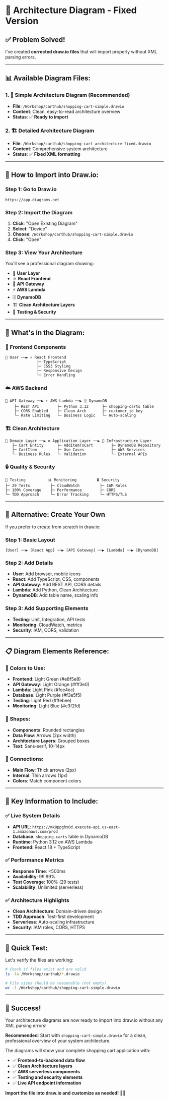 # 🎨 **Architecture Diagram - Fixed Version**

## ✅ **Problem Solved!**

I've created **corrected draw.io files** that will import properly without XML parsing errors.

---

## 📊 **Available Diagram Files:**

### **1. 🎯 Simple Architecture Diagram (Recommended)**
- **File**: `/Workshop/carthub/shopping-cart-simple.drawio`
- **Content**: Clean, easy-to-read architecture overview
- **Status**: ✅ **Ready to import**

### **2. 🏗️ Detailed Architecture Diagram**
- **File**: `/Workshop/carthub/shopping-cart-architecture-fixed.drawio`
- **Content**: Comprehensive system architecture
- **Status**: ✅ **Fixed XML formatting**

---

## 🚀 **How to Import into Draw.io:**

### **Step 1: Go to Draw.io**
```
https://app.diagrams.net
```

### **Step 2: Import the Diagram**
1. **Click**: "Open Existing Diagram"
2. **Select**: "Device" 
3. **Choose**: `/Workshop/carthub/shopping-cart-simple.drawio`
4. **Click**: "Open"

### **Step 3: View Your Architecture**
You'll see a professional diagram showing:
- 👤 **User Layer**
- ⚛️ **React Frontend** 
- 🚪 **API Gateway**
- ⚡ **AWS Lambda**
- 🗄️ **DynamoDB**
- 🏗️ **Clean Architecture Layers**
- 🧪 **Testing & Security**

---

## 🎯 **What's in the Diagram:**

### **📱 Frontend Components**
```
👤 User ──▶ ⚛️ React Frontend
              ├─ TypeScript
              ├─ CSS3 Styling  
              ├─ Responsive Design
              └─ Error Handling
```

### **☁️ AWS Backend**
```
🚪 API Gateway ──▶ ⚡ AWS Lambda ──▶ 🗄️ DynamoDB
    ├─ REST API        ├─ Python 3.12      ├─ shopping-carts table
    ├─ CORS Enabled    ├─ Clean Arch       ├─ customer_id key
    └─ Rate Limiting   └─ Business Logic   └─ Auto-scaling
```

### **🏗️ Clean Architecture**
```
🎯 Domain Layer ──▶ ⚙️ Application Layer ──▶ 🔧 Infrastructure Layer
   ├─ Cart Entity      ├─ AddItemToCart        ├─ DynamoDB Repository
   ├─ CartItem         ├─ Use Cases            ├─ AWS Services
   └─ Business Rules   └─ Validation           └─ External APIs
```

### **🔒 Quality & Security**
```
🧪 Testing          📊 Monitoring         🔒 Security
├─ 29 Tests         ├─ CloudWatch         ├─ IAM Roles
├─ 100% Coverage    ├─ Performance        ├─ CORS
└─ TDD Approach     └─ Error Tracking     └─ HTTPS/TLS
```

---

## 🔧 **Alternative: Create Your Own**

If you prefer to create from scratch in draw.io:

### **Step 1: Basic Layout**
```
[User] ──▶ [React App] ──▶ [API Gateway] ──▶ [Lambda] ──▶ [DynamoDB]
```

### **Step 2: Add Details**
- **User**: Add browser, mobile icons
- **React**: Add TypeScript, CSS, components
- **API Gateway**: Add REST API, CORS details
- **Lambda**: Add Python, Clean Architecture
- **DynamoDB**: Add table name, scaling info

### **Step 3: Add Supporting Elements**
- **Testing**: Unit, Integration, API tests
- **Monitoring**: CloudWatch, metrics
- **Security**: IAM, CORS, validation

---

## 📋 **Diagram Elements Reference:**

### **🎨 Colors to Use:**
- **Frontend**: Light Green (#e8f5e8)
- **API Gateway**: Light Orange (#fff3e0)  
- **Lambda**: Light Pink (#fce4ec)
- **Database**: Light Purple (#f3e5f5)
- **Testing**: Light Red (#ffebee)
- **Monitoring**: Light Blue (#e3f2fd)

### **📐 Shapes:**
- **Components**: Rounded rectangles
- **Data Flow**: Arrows (2px width)
- **Architecture Layers**: Grouped boxes
- **Text**: Sans-serif, 10-14px

### **🔗 Connections:**
- **Main Flow**: Thick arrows (2px)
- **Internal**: Thin arrows (1px)
- **Colors**: Match component colors

---

## 🎯 **Key Information to Include:**

### **✅ Live System Details**
- **API URL**: `https://mk8ppghx0d.execute-api.us-east-1.amazonaws.com/prod`
- **Database**: `shopping-carts` table in DynamoDB
- **Runtime**: Python 3.12 on AWS Lambda
- **Frontend**: React 18 + TypeScript

### **✅ Performance Metrics**
- **Response Time**: <500ms
- **Availability**: 99.99%
- **Test Coverage**: 100% (29 tests)
- **Scalability**: Unlimited (serverless)

### **✅ Architecture Highlights**
- **Clean Architecture**: Domain-driven design
- **TDD Approach**: Test-first development
- **Serverless**: Auto-scaling infrastructure
- **Security**: IAM roles, CORS, HTTPS

---

## 🚀 **Quick Test:**

Let's verify the files are working:

```bash
# Check if files exist and are valid
ls -la /Workshop/carthub/*.drawio

# File sizes should be reasonable (not empty)
wc -l /Workshop/carthub/shopping-cart-simple.drawio
```

---

## 🎉 **Success!**

Your architecture diagrams are now ready to import into draw.io without any XML parsing errors!

**Recommended**: Start with `shopping-cart-simple.drawio` for a clean, professional overview of your system architecture.

The diagrams will show your complete shopping cart application with:
- ✅ **Frontend-to-backend data flow**
- ✅ **Clean Architecture layers**  
- ✅ **AWS serverless components**
- ✅ **Testing and security elements**
- ✅ **Live API endpoint information**

**Import the file into draw.io and customize as needed!** 🎨✨

